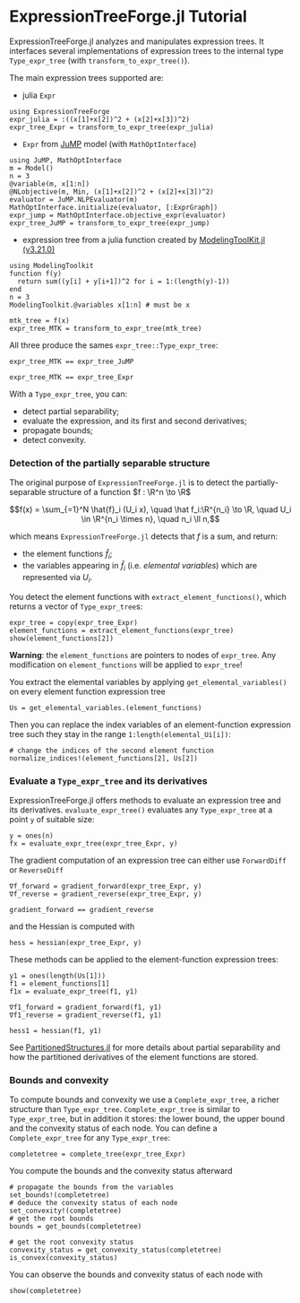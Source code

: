 # ExpressionTreeForge.jl Tutorial

ExpressionTreeForge.jl analyzes and manipulates expression trees.
It interfaces several implementations of expression trees to the internal type `Type_expr_tree` (with `transform_to_expr_tree()`).

The main expression trees supported are:
- julia `Expr`
```@example ExpressionTreeForge
using ExpressionTreeForge
expr_julia = :((x[1]+x[2])^2 + (x[2]+x[3])^2)
expr_tree_Expr = transform_to_expr_tree(expr_julia)
```

- `Expr` from [JuMP](https://github.com/jump-dev/JuMP.jl) model (with `MathOptInterface`)
```@example ExpressionTreeForge
using JuMP, MathOptInterface
m = Model()
n = 3
@variable(m, x[1:n])
@NLobjective(m, Min, (x[1]+x[2])^2 + (x[2]+x[3])^2)
evaluator = JuMP.NLPEvaluator(m)
MathOptInterface.initialize(evaluator, [:ExprGraph])
expr_jump = MathOptInterface.objective_expr(evaluator)
expr_tree_JuMP = transform_to_expr_tree(expr_jump)
```

- expression tree from a julia function created by [ModelingToolKit.jl (v3.21.0)](https://github.com/SciML/ModelingToolkit.jl/)
```@example ExpressionTreeForge
using ModelingToolkit
function f(y)    
  return sum((y[i] + y[i+1])^2 for i = 1:(length(y)-1))
end
n = 3
ModelingToolkit.@variables x[1:n] # must be x

mtk_tree = f(x)
expr_tree_MTK = transform_to_expr_tree(mtk_tree)
```

All three produce the sames `expr_tree::Type_expr_tree`:
```@example ExpressionTreeForge
expr_tree_MTK == expr_tree_JuMP
```

```@example ExpressionTreeForge
expr_tree_MTK == expr_tree_Expr
```

With a `Type_expr_tree`, you can:
- detect partial separability;
- evaluate the expression, and its first and second derivatives;
- propagate bounds;
- detect convexity.


### Detection of the partially separable structure
The original purpose of `ExpressionTreeForge.jl` is to detect the partially-separable structure of a function $f : \R^n \to \R$
```math
f(x) = \sum_{=1}^N \hat{f}_i (U_i x), \quad \hat f_i:\R^{n_i} \to \R, \quad U_i \in \R^{n_i \times n}, \quad n_i \ll n,
```
which means `ExpressionTreeForge.jl` detects that $f$ is a sum, and return:
- the element functions $\hat{f}_i$;
- the variables appearing in $\hat{f}_i$ (i.e. *elemental variables*) which are represented via $U_i$.

You detect the element functions with `extract_element_functions()`, which returns a vector of `Type_expr_tree`s:
```@example ExpressionTreeForge
expr_tree = copy(expr_tree_Expr)
element_functions = extract_element_functions(expr_tree)
show(element_functions[2])
```
**Warning**: the `element_functions` are pointers to nodes of `expr_tree`. Any modification on `element_functions` will be applied to `expr_tree`!

You extract the elemental variables by applying `get_elemental_variables()` on every element function expression tree
```@example ExpressionTreeForge
Us = get_elemental_variables.(element_functions)
```

Then you can replace the index variables of an element-function expression tree such they stay in the range `1:length(elemental_Ui[i])`:
```@example ExpressionTreeForge
# change the indices of the second element function
normalize_indices!(element_functions[2], Us[2])
```

### Evaluate a `Type_expr_tree` and its derivatives
ExpressionTreeForge.jl offers methods to evaluate an expression tree and its derivatives.
`evaluate_expr_tree()` evaluates any `Type_expr_tree` at a point `y` of suitable size:
```@example ExpressionTreeForge
y = ones(n)
fx = evaluate_expr_tree(expr_tree_Expr, y)
```
The gradient computation of an expression tree can either use `ForwardDiff` or `ReverseDiff`
```@example ExpressionTreeForge
∇f_forward = gradient_forward(expr_tree_Expr, y)
∇f_reverse = gradient_reverse(expr_tree_Expr, y)
```
```@example ExpressionTreeForge
gradient_forward == gradient_reverse
```
and the Hessian is computed with
```@example ExpressionTreeForge
hess = hessian(expr_tree_Expr, y)
```

These methods can be applied to the element-function expression trees:
```
y1 = ones(length(Us[1]))
f1 = element_functions[1]
f1x = evaluate_expr_tree(f1, y1)

∇f1_forward = gradient_forward(f1, y1)
∇f1_reverse = gradient_reverse(f1, y1)

hess1 = hessian(f1, y1)
```
See [PartitionedStructures.jl](https://github.com/JuliaSmoothOptimizers/PartitionedStructures.jl) for more details about partial separability and how the partitioned derivatives of the element functions are stored.

### Bounds and convexity
To compute bounds and convexity we use a `Complete_expr_tree`, a richer structure than `Type_expr_tree`.
`Complete_expr_tree` is similar to `Type_expr_tree`, but in addition it stores: the lower bound, the upper bound and the convexity status of each node.
You can define a `Complete_expr_tree` for any `Type_expr_tree`:
```@example ExpressionTreeForge
completetree = complete_tree(expr_tree_Expr)
```
You compute the bounds and the convexity status afterward
```@example ExpressionTreeForge
# propagate the bounds from the variables
set_bounds!(completetree)
# deduce the convexity status of each node
set_convexity!(completetree)
# get the root bounds
bounds = get_bounds(completetree)
```

```@example ExpressionTreeForge
# get the root convexity status
convexity_status = get_convexity_status(completetree)
is_convex(convexity_status)
```

You can observe the bounds and convexity status of each node with
```@example ExpressionTreeForge
show(completetree)
```